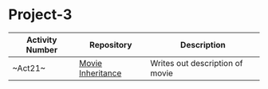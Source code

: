 # Project-3
| Activity Number  | Repository | Description |
|---| --- | --- |
| ~Act21~| [Movie Inheritance](https://github.com/mitchmic/Project-3/tree/main/Act21/src) | Writes out description of movie |
